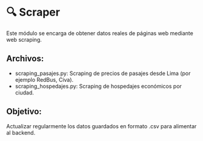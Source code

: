 # 🔍 Scraper

Este módulo se encarga de obtener datos reales de páginas web mediante web scraping.

## Archivos:

- scraping_pasajes.py: Scraping de precios de pasajes desde Lima (por ejemplo RedBus, Civa).
- scraping_hospedajes.py: Scraping de hospedajes económicos por ciudad.

## Objetivo:
Actualizar regularmente los datos guardados en formato .csv para alimentar al backend.
